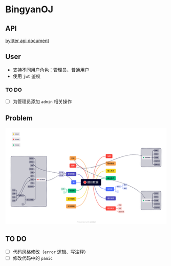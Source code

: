 # BingyanOJ

## API

[byitter api document](./api.md)

## User

- 支持不同用户角色：管理员、普通用户
- 使用 `jwt` 鉴权

### TO DO

- [ ] 为管理员添加 `admin` 相关操作

## Problem

![problem](img/problem.png)

## TO DO

- [ ] 代码风格修改（`error` 逻辑、写注释）
- [ ] 修改代码中的 `panic`
